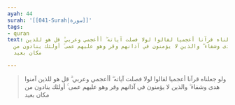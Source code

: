 ```yaml
---
ayah: 44
surah: '[[041-Surah|سورة]]'
tags:
- quran
text: ولو جعلناه قرآنا أعجميا لقالوا لولا فصلت آياته ۖ أأعجمي وعربي ۗ قل هو للذين
  آمنوا هدى وشفاء ۖ والذين لا يؤمنون في آذانهم وقر وهو عليهم عمى ۚ أولئك ينادون من
  مكان بعيد

---
```

> ولو جعلناه قرآنا أعجميا لقالوا لولا فصلت آياته ۖ أأعجمي وعربي ۗ قل هو للذين آمنوا هدى وشفاء ۖ والذين لا يؤمنون في آذانهم وقر وهو عليهم عمى ۚ أولئك ينادون من مكان بعيد
